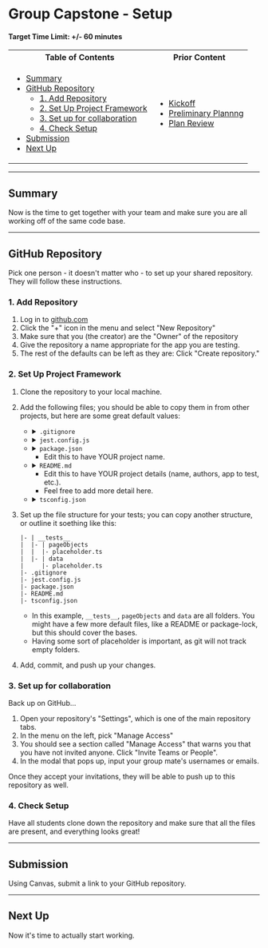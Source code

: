 # Group Capstone - Setup

#### Target Time Limit: +/- 60 minutes

<table>
<tr>
<th> Table of Contents </th>
<th> Prior Content </th>
</tr>
<tr>
<td markdown="1">

- [Summary](#summary)
- [GitHub Repository](#github-repository)
  - [1. Add Repository](#1-add-repository)
  - [2. Set Up Project Framework](#2-set-up-project-framework)
  - [3. Set up for collaboration](#3-set-up-for-collaboration)
  - [4. Check Setup](#4-check-setup)
- [Submission](#submission)
- [Next Up](#next-up)

</td>
<td markdown="1">

- <a target="\_blank" href="../2.11/project2.01.html">Kickoff</a>
- <a target="\_blank" href="../2.11/project2.02.html">Preliminary Plannng</a>
- <a target="\_blank" href="../2.12/project2.03.html">Plan Review</a>

</td>
</tr>
</table>

---

## Summary

Now is the time to get together with your team and make sure you are all working
off of the same code base.

---

## GitHub Repository

Pick one person - it doesn't matter who - to set up your shared repository. They
will follow these instructions.

### 1. Add Repository

1. Log in to [github.com](https://www.github.com)
1. Click the "+" icon in the menu and select "New Repository"
1. Make sure that you (the creator) are the "Owner" of the repository
1. Give the repository a name appropriate for the app you are testing.
1. The rest of the defaults can be left as they are: Click "Create repository."

### 2. Set Up Project Framework

1. Clone the repository to your local machine.
1. Add the following files; you should be able to copy them in from other
   projects, but here are some great default values:

   - <details markdown="1"><summary><code>.gitignore</code></summary>

     ```
     node_modules
     ```

        </details>

   - <details markdown="1"><summary><code>jest.config.js</code></summary>

     ```javascript
     module.exports = {
       preset: "ts-jest",
       testEnvironment: "node",
     };
     ```

       </details>

   - <details markdown="1"><summary><code>package.json</code></summary>

     ```json
     {
       "name": "someProject",
       "version": "1.0.0",
       "description": "",
       "main": "",
       "scripts": {
         "test": "jest"
       },
       "keywords": [],
       "author": "",
       "license": "ISC",
       "dependencies": {
         "@types/jest": "^26.0.15",
         "@types/selenium-webdriver": "^4.0.10",
         "chromedriver": "^87.0.0",
         "geckodriver": "^1.21.0",
         "jest": "^26.6.3",
         "selenium-webdriver": "^4.0.0-alpha.7",
         "ts-jest": "^26.4.4",
         "ts-node": "^9.0.0",
         "typescript": "^4.0.5",
         "@types/axios": "^0.14.0",
         "axios": "^0.21.0"
       }
     }
     ```

        </details>
       
        * Edit this to have YOUR project name.

   - <details markdown="1"><summary><code>README.md</code></summary>

     ```md
     # someProject

     This project showcases our collaborative automation efforts to test
     someSite.

     Authors:

     - someone
     - another
     - etc.

     To execute these tests:

     1. Install dependencies: `npm i`
     1. Execute the tests: `npm test`
     ```

       </details>

     - Edit this to have YOUR project details (name, authors, app to test,
       etc.).
     - Feel free to add more detail here.

   - <details markdown="1"><summary><code>tsconfig.json</code></summary>

     ```json
     {
       "compilerOptions": {
         "resolveJsonModule": true
       }
     }
     ```

       </details>

1. Set up the file structure for your tests; you can copy another structure, or
   outline it soething like this:
   ```
   |- | __tests__
   |  |- | pageObjects
   |  |  |- placeholder.ts
   |  |- | data
   |     |- placeholder.ts
   |- .gitignore
   |- jest.config.js
   |- package.json
   |- README.md
   |- tsconfig.json
   ```
   - In this example, `__tests__`, `pageObjects` and `data` are all folders. You
     might have a few more default files, like a README or package-lock, but
     this should cover the bases.
   - Having some sort of placeholder is important, as git will not track empty
     folders.
1. Add, commit, and push up your changes.

### 3. Set up for collaboration

Back up on GitHub...

1. Open your repository's "Settings", which is one of the main repository tabs.
1. In the menu on the left, pick "Manage Access"
1. You should see a section called "Manage Access" that warns you that you have
   not invited anyone. Click "Invite Teams or People".
1. In the modal that pops up, input your group mate's usernames or emails.

Once they accept your invitations, they will be able to push up to this
repository as well.

### 4. Check Setup

Have all students clone down the repository and make sure that all the files are
present, and everything looks great!

---

## Submission

Using Canvas, submit a link to your GitHub repository.

---

## Next Up

Now it's time to actually start working.
